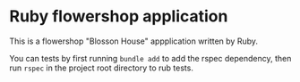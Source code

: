 # Ruby flowershop application

This is a flowershop "Blosson House" appplication written by Ruby.

You can tests by first running `bundle add` to add the rspec dependency, then run 
`rspec` in the project root directory to rub tests.